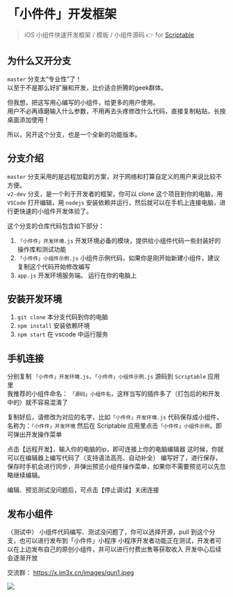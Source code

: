 # 「小件件」开发框架

> iOS 小组件快速开发框架 / 模板 / 小组件源码  👉 for [Scriptable]()

## 为什么又开分支
`master` 分支太“专业性”了！    
以至于不是那么好扩展和开发，比价适合折腾的geek群体。    

但我想，把这写用心编写的小组件，给更多的用户使用。    
用户不必再琢磨输入什么参数，不用再去头疼修改什么代码，直接复制粘贴，长按桌面添加使用！

所以，另开这个分支，也是一个全新的功能版本。

## 分支介绍
`master` 分支采用的是远程加载的方案，对于网络和打算自定义的用户来说比较不方便。    
`v2-dev` 分支，是一个利于开发者的框架，你可以 clone 这个项目到你的电脑，用 `VSCode` 打开编辑，用 `nodejs` 安装依赖并运行，然后就可以在手机上连接电脑，进行更快速的小组件开发体验了。

这个分支的仓库代码包含如下部分：

1. `「小件件」开发环境.js` 开发环境必备的模块，提供给小组件代码一些封装好的操作库和测试功能    
2. `「小件件」小组件示例.js` 小组件示例代码，如果你是刚开始新建小组件，建议复制这个代码开始修改编写    
3. `app.js` 开发环境服务端。 运行在你的电脑上


## 安装开发环境
1. `git clone` 本分支代码到你的电脑    
2. `npm install` 安装依赖环境    
3. `npm start` 在 vscode 中运行服务    

## 手机连接
分别复制 `「小件件」开发环境.js`、`「小件件」小组件示例.js` 源码到 `Scriptable` 应用里    
我推荐的小组件命名： `「源码」小组件名`，这样当写的插件多了（打包后的和开发中的）就不容易混淆了    

复制好后，请修改为对应的名字，比如`「小件件」开发环境.js` 代码保存成小组件，名称为：`「小件件」开发环境`
然后在 Scriptable 应用里点击`「小件件」小组件示例`，即可弹出开发操作菜单

点击【远程开发】，输入你的电脑的ip，即可连接上你的电脑编辑器
这时候，你就可以在编辑器上编写代码了（支持语法高亮、自动补全）
编写好了，进行保存，保存时手机会进行同步，并弹出预览小组件操作菜单，如果你不需要预览可以先忽略继续编辑。

编辑、预览测试没问题后，可点击【停止调试】关闭连接

## 发布小组件
（测试中）
小组件代码编写、测试没问题了，你可以选择开源，pull 到这个分支，也可以进行发布到「小件件」小程序
小程序开发者功能正在测试，开发者可以在上边发布自己的原创小组件，并可以进行付费出售等获取收入
开发中心后续会逐渐开放

交流群：
https://x.im3x.cn/images/qun1.jpeg


![](https://x.im3x.cn/images/qr2.png)
